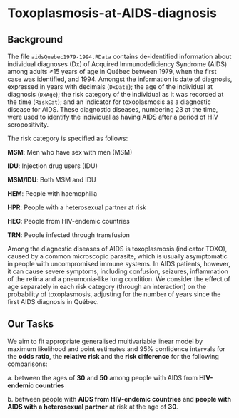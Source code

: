 # Toxoplasmosis-at-AIDS-diagnosis
## Background
The file `aidsQuebec1979-1994.RData` contains de-identified information about individual diagnoses (Dx) of Acquired Immunodeficiency Syndrome (AIDS) among adults ≥15 years of age in Québec between 1979, when the first case was identified, and 1994. Amongst the information is date of diagnosis, expressed in years with decimals (`DxDate`); the age of the individual at diagnosis (`DxAge`); the risk category of the individual as it was recorded at the time (`RiskCat`); and an indicator for toxoplasmosis as a diagnostic disease for AIDS. These diagnostic diseases, numbering 23 at the time, were used to identify the individual as having AIDS after a period of HIV seropositivity.

The risk category is specified as follows:

**MSM**: Men who have sex with men (MSM)

**IDU**: Injection drug users (IDU)

**MSM/IDU**: Both MSM and IDU

**HEM**: People with haemophilia

**HPR**: People with a heterosexual partner at risk

**HEC**: People from HIV-endemic countries

**TRN**: People infected through transfusion

Among the diagnostic diseases of AIDS is toxoplasmosis (indicator TOXO), caused by a common microscopic parasite, which is usually asymptomatic in people with uncompromised immune systems. In AIDS patients, however, it can cause severe symptoms, including confusion, seizures, inflammation of the retina and a pneumonia-like lung condition. We consider the effect of age separately in each risk category (through an interaction) on the probability of toxoplasmosis, adjusting for the number of years since the first AIDS diagnosis in Québec.

## Our Tasks

We aim to fit appropriate generalised multivariable linear model by maximum likelihood and point estimates and 95% confidence intervals for the **odds ratio**, the **relative risk** and the **risk difference** for the following comparisons:

a. between the ages of **30** and **50** among people with AIDS from **HIV-endemic countries**

b. between people with **AIDS from HIV-endemic countries** and **people with AIDS with a heterosexual partner** at risk at the age of **30**.
